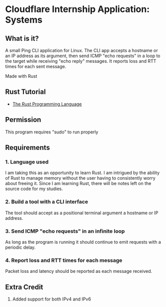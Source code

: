 # Cloudflare Internship Application: Systems

## What is it?

A small Ping CLI application for Linux.
The CLI app accepts a hostname or an IP address as its argument, then send ICMP "echo requests" in a loop to the target while receiving "echo reply" messages.
It reports loss and RTT times for each sent message.

Made with Rust

## Rust Tutorial

- [The Rust Programming Language](https://doc.rust-lang.org/book/index.html)

## Permission

This program requires "sudo" to run properly

## Requirements

### 1. Language used

I am taking this as an opportunity to learn Rust. I am intrigued by the ability of Rust to manage memory without the user having to consistently worry about freeing it. Since I am learning Rust, there will be notes left on the source code for my studies.

### 2. Build a tool with a CLI interface

The tool should accept as a positional terminal argument a hostname or IP address.

### 3. Send ICMP "echo requests" in an infinite loop

As long as the program is running it should continue to emit requests with a periodic delay.

### 4. Report loss and RTT times for each message

Packet loss and latency should be reported as each message received.

## Extra Credit

1. Added support for both IPv4 and IPv6
